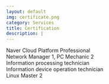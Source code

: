 ```yaml
---
layout: default
img: certificate.png
category: Services
title: Certification
description: |
---
```

Naver Cloud Platform Professional<br>
Network Manager 1, PC Mechanic 2<br>
Information processing technician<br>
Information device operation technician<br>
Linux Master 2<br>
